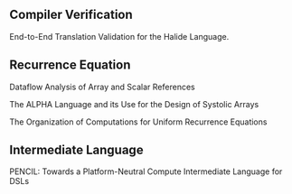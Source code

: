 ## Compiler Verification
End-to-End Translation Validation for the Halide Language.


## Recurrence Equation
Dataflow Analysis of Array and Scalar References

The ALPHA Language and its Use for the Design of Systolic Arrays

The Organization of Computations for Uniform Recurrence Equations


## Intermediate Language
PENCIL: Towards a Platform-Neutral Compute Intermediate Language for DSLs